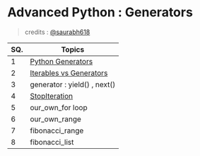 # **Advanced Python** : Generators
> credits : [@saurabh618](https://github.com/saurabh618 "Saurabh Agarwal")

| SQ. | Topics                                                                           |
| --- | -------------------------------------------------------------------------------- |
| 1   | [Python Generators](https://www.programiz.com/python-programming/generator)      |
| 2   | [Iterables vs Generators](https://nvie.com/posts/iterators-vs-generators/)       |
| 3   | generator : yield() , next()                                                     |
| 4   | [StopIteration](https://www.w3schools.com/python/gloss_python_iterator_stop.asp) |
| 5   | our\_own\_for loop                                                               |
| 6   | our\_own\_range                                                                  |
| 7   | fibonacci\_range                                                                 |
| 8   | fibonacci\_list                                                                  |
